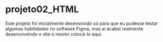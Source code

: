 # projeto02_HTML

Este projeto foi inicialmente desenvovido só para que eu pudesse testar algumas habilidades no software Figma, mas aí acabei realmente desenvovelndo o site e resolvi colocá-lo aqui.
